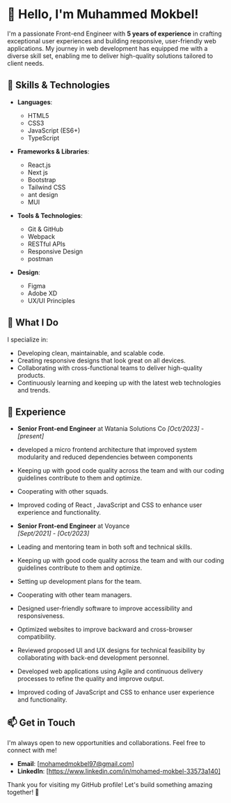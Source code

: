 # 👋 Hello, I'm Muhammed Mokbel!

I'm a passionate Front-end Engineer with **5 years of experience** in crafting exceptional user experiences and building responsive, user-friendly web applications. My journey in web development has equipped me with a diverse skill set, enabling me to deliver high-quality solutions tailored to client needs.

## 🚀 Skills & Technologies

- **Languages**: 
  - HTML5
  - CSS3
  - JavaScript (ES6+)
  - TypeScript
  
- **Frameworks & Libraries**:
  - React.js
  - Next js
  - Bootstrap
  - Tailwind CSS
  - ant design
  - MUI
  
- **Tools & Technologies**:
  - Git & GitHub
  - Webpack
  - RESTful APIs
  - Responsive Design
  - postman

- **Design**:
  - Figma
  - Adobe XD
  - UX/UI Principles

## 🌟 What I Do

I specialize in:
- Developing clean, maintainable, and scalable code.
- Creating responsive designs that look great on all devices.
- Collaborating with cross-functional teams to deliver high-quality products.
- Continuously learning and keeping up with the latest web technologies and trends.

## 💼 Experience

- **Senior Front-end Engineer** at Watania Solutions Co
  *[Oct/2023] - [present]*  
- developed a micro frontend architecture that improved system modularity and 
  reduced dependencies between components
- Keeping up with good code quality across the team and with our coding guidelines contribute to them and optimize.
- Cooperating with other squads.
- Improved coding of React , JavaScript and CSS to enhance user experience and 
functionality.

  
- **Senior Front-end Engineer** at Voyance  
  *[Sept/2021] - [Oct/2023]*  
 - Leading and mentoring team in both soft and technical skills.
 - Keeping up with good code quality across the team and with our coding guidelines contribute to them and optimize.
 - Setting up development plans for the team.
 - Cooperating with other team managers.
 - Designed user-friendly software to improve accessibility and responsiveness.
 - Optimized websites to improve backward and cross-browser compatibility.
 - Reviewed proposed UI and UX designs for technical feasibility by collaborating with 
   back-end development personnel.
 - Developed web applications using Agile and continuous delivery processes to 
   refine the quality and improve output.
 - Improved coding of JavaScript and CSS to enhance user experience and 
   functionality.


## 📫 Get in Touch

I'm always open to new opportunities and collaborations. Feel free to connect with me!

- **Email**: [mohamedmokbel97@gmail.com]
- **LinkedIn**: [https://www.linkedin.com/in/mohamed-mokbel-33573a140]


Thank you for visiting my GitHub profile! Let's build something amazing together! 🚀
